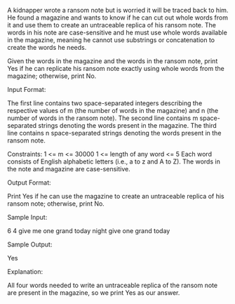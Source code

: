 A kidnapper wrote a ransom note but is worried it will be traced back to him. He found a magazine and wants to know if he can cut out whole words from it and use them to create an untraceable replica of his ransom note. The words in his note are case-sensitive and he must use whole words available in the magazine, meaning he cannot use substrings or concatenation to create the words he needs.

Given the words in the magazine and the words in the ransom note, print Yes if he can replicate his ransom note exactly using whole words from the magazine; otherwise, print No.

Input Format:

The first line contains two space-separated integers describing the respective values of m (the number of words in the magazine) and n (the number of words in the ransom note).
The second line contains m space-separated strings denoting the words present in the magazine.
The third line contains n space-separated strings denoting the words present in the ransom note.

Constraints:
1 <= m <= 30000
1 <= length of any word <= 5
Each word consists of English alphabetic letters (i.e., a to z and A to Z).
The words in the note and magazine are case-sensitive.

Output Format:

Print Yes if he can use the magazine to create an untraceable replica of his ransom note; otherwise, print No.

Sample Input:

6 4
give me one grand today night
give one grand today

Sample Output:

Yes

Explanation:

All four words needed to write an untraceable replica of the ransom note are present in the magazine, so we print Yes as our answer.
